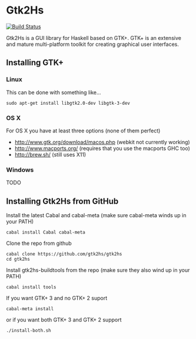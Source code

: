# Gtk2Hs

[![Build Status](https://secure.travis-ci.org/gtk2hs/gtk2hs.png)](http://travis-ci.org/gtk2hs/gtk2hs)

Gtk2Hs is a GUI library for Haskell based on GTK+. GTK+ is an extensive and mature multi-platform toolkit
for creating graphical user interfaces.

## Installing GTK+

### Linux

This can be done with something like...

    sudo apt-get install libgtk2.0-dev libgtk-3-dev

### OS X

For OS X you have at least three options (none of them perfect)

 * http://www.gtk.org/download/macos.php (webkit not currently working)
 * http://www.macports.org/ (requires that you use the macports GHC too)
 * http://brew.sh/ (still uses X11)

### Windows

TODO

## Installing Gtk2Hs from GitHub

Install the latest Cabal and cabal-meta (make sure cabal-meta winds up in your PATH)

    cabal install Cabal cabal-meta

Clone the repo from github

    cabal clone https://github.com/gtk2hs/gtk2hs
    cd gtk2hs

Install gtk2hs-buildtools from the repo (make sure they also wind up in your PATH)

    cabal install tools

If you want GTK+ 3 and no GTK+ 2 suport

    cabal-meta install

or if you want both GTK+ 3 and GTK+ 2 support

    ./install-both.sh
